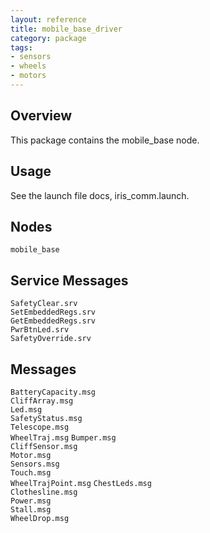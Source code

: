 ```yaml
---
layout: reference
title: mobile_base_driver
category: package
tags: 
- sensors
- wheels
- motors
---
```


## Overview
This package contains the mobile_base node.

## Usage
See the launch file docs, iris_comm.launch.

## Nodes
``mobile_base``  

## Service Messages
``SafetyClear.srv``  
``SetEmbeddedRegs.srv``  
``GetEmbeddedRegs.srv``  
``PwrBtnLed.srv``  
``SafetyOverride.srv``  

## Messages
``BatteryCapacity.msg``  
``CliffArray.msg``  
``Led.msg``  
``SafetyStatus.msg``  
``Telescope.msg``  
``WheelTraj.msg``
``Bumper.msg``  
``CliffSensor.msg``  
``Motor.msg``  
``Sensors.msg``  
``Touch.msg``  
``WheelTrajPoint.msg``
``ChestLeds.msg``  
``Clothesline.msg``  
``Power.msg``  
``Stall.msg``  
``WheelDrop.msg``
